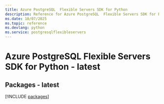 ```yaml
---
title: Azure PostgreSQL  Flexible Servers SDK for Python
description: Reference for Azure PostgreSQL  Flexible Servers SDK for Python
ms.date: 10/07/2025
ms.topic: reference
ms.devlang: python
ms.service: postgresqlflexibleservers
---
```

# Azure PostgreSQL  Flexible Servers SDK for Python - latest
## Packages - latest
[!INCLUDE [packages](postgresql--flexible-servers-index.md)]